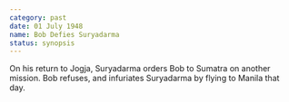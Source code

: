 ```yaml
---
category: past
date: 01 July 1948
name: Bob Defies Suryadarma
status: synopsis
---
```

On his return to Jogja, Suryadarma orders Bob to Sumatra on another mission. Bob refuses, and infuriates Suryadarma by flying to Manila that day.

